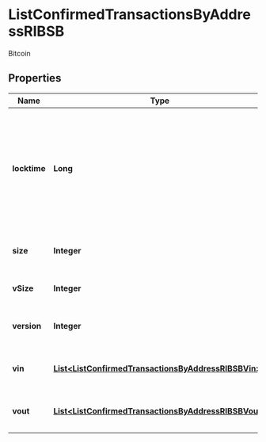

# ListConfirmedTransactionsByAddressRIBSB

Bitcoin

## Properties

| Name | Type | Description | Notes |
|------------ | ------------- | ------------- | -------------|
|**locktime** | **Long** | Represents the locktime on the transaction on the specific blockchain, i.e. the blockheight at which the transaction is valid. |  |
|**size** | **Integer** | Represents the total size of this transaction. |  |
|**vSize** | **Integer** | Defines the transaction&#39;s virtual size. |  |
|**version** | **Integer** | Defines the version of the transaction. |  |
|**vin** | [**List&lt;ListConfirmedTransactionsByAddressRIBSBVin&gt;**](ListConfirmedTransactionsByAddressRIBSBVin.md) | Represents the transaction inputs. |  |
|**vout** | [**List&lt;ListConfirmedTransactionsByAddressRIBSBVout&gt;**](ListConfirmedTransactionsByAddressRIBSBVout.md) | Represents the transaction outputs. |  |



